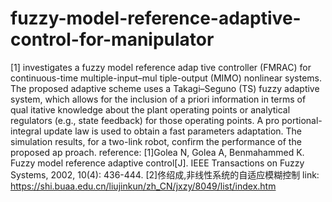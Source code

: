# fuzzy-model-reference-adaptive-control-for-manipulator
[1] investigates a fuzzy model reference adap tive controller (FMRAC) for continuous-time multiple-input–mul tiple-output (MIMO) nonlinear systems. The proposed adaptive scheme uses a Takagi–Seguno (TS) fuzzy adaptive system, which allows for the inclusion of a priori information in terms of qual itative knowledge about the plant operating points or analytical regulators (e.g., state feedback) for those operating points. A pro portional-integral update law is used to obtain a fast parameters adaptation. The simulation results, for a two-link robot, confirm the performance of the proposed ap proach.
reference: 
[1]Golea N, Golea A, Benmahammed K. Fuzzy model reference adaptive control[J]. IEEE Transactions on Fuzzy Systems, 2002, 10(4): 436-444.
[2]佟绍成,非线性系统的自适应模糊控制
link: https://shi.buaa.edu.cn/liujinkun/zh_CN/jxzy/8049/list/index.htm